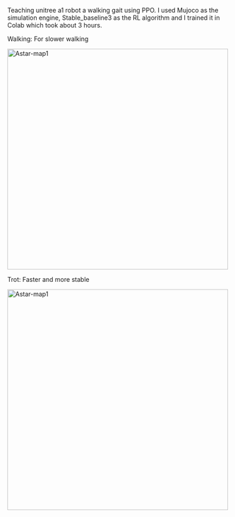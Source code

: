 Teaching unitree a1 robot a walking gait using PPO.
I used Mujoco as the simulation engine, Stable_baseline3 as the RL algorithm and I trained it in Colab which took about 3 hours.

Walking: For slower walking

<img src="quadruped_walk.gif" alt="Astar-map1" width="500">

Trot: Faster and more stable

<img src="quadruped_walk_trot.gif" alt="Astar-map1" width="500">
